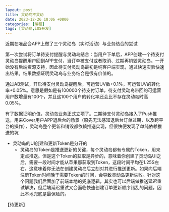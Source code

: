 ```yaml
---
layout: post
title: 灵动岛不灵动
date: 2023-12-26 18:06 +0800
categories: [编程]
tags: [灵动岛,iOS开发]
---
```


近期在唯品会APP上做了三个灵动岛（实时活动）与业务结合的尝试

第一次尝试将订单待支付提醒与灵动岛结合：当用户下单后，APP创建一个待支付灵动岛提醒用户回到APP支付，当订单被支付或者取消、过期再销毁灵动岛。一开始没有后端资源支持，因此待支付灵动岛最初是纯客户端实现，通过快速实验快速出结果。结果数据证明灵动岛与业务结合是很有价值的。

通过AB测试，开启待支付灵动岛提醒后，可运营UV数+0.1%，可运营UV的转化率+0.05%。意思是假如是有100000个待支付订单，待支付灵动岛带回的可运营用户数增量有100个，并且这100个用户的转化率还会比不存在灵动岛时高0.05%。

有了数据证明价值，灵动岛业务正式立项了。二期待支付灵动岛接入了Push推送，用来Cover用户APP退后台的场景（原先无法感知退后台订单过期，以及跨平台的操作），灵动岛整个更新和销毁都依赖推送实现，但很快便发现了单纯依赖推送的坑

- 灵动岛的UI创建和更新Token是分开的
  - 灵动岛的Token是推送更新的关键，每个灵动岛都有专属的Token，用来定点推送。但是这个Token的获取是异步的，意味着你创建了灵动岛UI之后，需要一段时间才能从苹果那获取到Token，这段时间平均在1.25S左右。这意味着你无法在创建灵动岛后立刻对其进行推送更新。如果向后端注册Token时间晚于需要Token的时间，会导致灵动岛更新失败。针对这个问题我们后面加了前端本地的兜底逻辑，其实也可以后端做推送延迟重试解决，但后端延迟重试又会面临快速创建订单更新顺序错乱的问题，因此本地兜底是最保险的。

【待更新】

